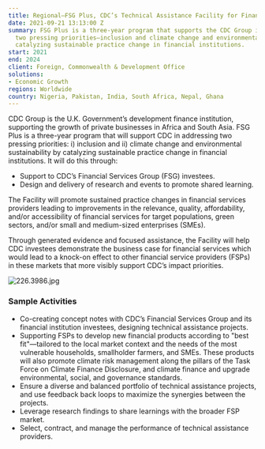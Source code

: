 ```yaml
---
title: Regional—FSG Plus, CDC’s Technical Assistance Facility for Financial Institutions
date: 2021-09-21 13:13:00 Z
summary: FSG Plus is a three-year program that supports the CDC Group in addressing
  two pressing priorities—inclusion and climate change and environmental sustainability—by
  catalyzing sustainable practice change in financial institutions.
start: 2021
end: 2024
client: Foreign, Commonwealth & Development Office
solutions:
- Economic Growth
regions: Worldwide
country: Nigeria, Pakistan, India, South Africa, Nepal, Ghana
---
```


CDC Group is the U.K. Government’s development finance institution, supporting the growth of private businesses in Africa and South Asia. 
FSG Plus is a three-year program that will support CDC in addressing two pressing priorities: i) inclusion and ii) climate change and environmental sustainability by catalyzing sustainable practice change in financial institutions. It will do this through:

* Support to CDC’s Financial Services Group (FSG) investees.
* Design and delivery of research and events to promote shared learning.

The Facility will promote sustained practice changes in financial services providers leading to improvements in the relevance, quality, affordability, and/or accessibility of financial services for target populations, green sectors, and/or small and medium-sized enterprises (SMEs).

Through generated evidence and focused assistance, the Facility will help CDC investees demonstrate the business case for financial services which would lead to a knock-on effect to other financial service providers (FSPs) in these markets that more visibly support CDC’s impact priorities.

![226.3986.jpg](/uploads/226.3986.jpg)

### Sample Activities

* Co-creating concept notes with CDC’s Financial Services Group and its financial institution investees, designing technical assistance projects.
* Supporting FSPs to develop new financial products according to "best fit"—tailored to the local market context and the needs of the most vulnerable households, smallholder farmers, and SMEs. These products will also promote climate risk management along the pillars of the Task Force on Climate Finance Disclosure, and climate finance and upgrade environmental, social, and governance standards.
* Ensure a diverse and balanced portfolio of technical assistance projects, and use feedback back loops to maximize the synergies between the projects. 
* Leverage research findings to share learnings with the broader FSP market.
* Select, contract, and manage the performance of technical assistance providers.
